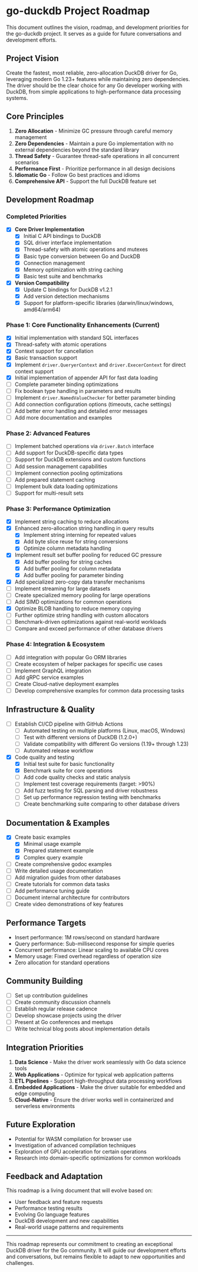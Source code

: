 # go-duckdb Project Roadmap

This document outlines the vision, roadmap, and development priorities for the go-duckdb project. It serves as a guide for future conversations and development efforts.

## Project Vision

Create the fastest, most reliable, zero-allocation DuckDB driver for Go, leveraging modern Go 1.23+ features while maintaining zero dependencies. The driver should be the clear choice for any Go developer working with DuckDB, from simple applications to high-performance data processing systems.

## Core Principles

1. **Zero Allocation** - Minimize GC pressure through careful memory management
2. **Zero Dependencies** - Maintain a pure Go implementation with no external dependencies beyond the standard library
3. **Thread Safety** - Guarantee thread-safe operations in all concurrent scenarios
4. **Performance First** - Prioritize performance in all design decisions
5. **Idiomatic Go** - Follow Go best practices and idioms
6. **Comprehensive API** - Support the full DuckDB feature set

## Development Roadmap

### Completed Priorities

- [x] **Core Driver Implementation**
  - [x] Initial C API bindings to DuckDB
  - [x] SQL driver interface implementation
  - [x] Thread-safety with atomic operations and mutexes
  - [x] Basic type conversion between Go and DuckDB
  - [x] Connection management
  - [x] Memory optimization with string caching
  - [x] Basic test suite and benchmarks

- [x] **Version Compatibility**
  - [x] Update C bindings for DuckDB v1.2.1
  - [x] Add version detection mechanisms
  - [x] Support for platform-specific libraries (darwin/linux/windows, amd64/arm64)

### Phase 1: Core Functionality Enhancements (Current)

- [x] Initial implementation with standard SQL interfaces
- [x] Thread-safety with atomic operations
- [x] Context support for cancellation
- [x] Basic transaction support
- [x] Implement `driver.QueryerContext` and `driver.ExecerContext` for direct context support
- [x] Initial implementation of appender API for fast data loading
- [ ] Complete parameter binding optimizations
- [ ] Fix boolean type handling in parameters and results
- [ ] Implement `driver.NamedValueChecker` for better parameter binding
- [ ] Add connection configuration options (timeouts, cache settings)
- [ ] Add better error handling and detailed error messages
- [ ] Add more documentation and examples

### Phase 2: Advanced Features

- [ ] Implement batched operations via `driver.Batch` interface
- [ ] Add support for DuckDB-specific data types
- [ ] Support for DuckDB extensions and custom functions
- [ ] Add session management capabilities
- [ ] Implement connection pooling optimizations
- [ ] Add prepared statement caching
- [ ] Implement bulk data loading optimizations
- [ ] Support for multi-result sets

### Phase 3: Performance Optimization

- [x] Implement string caching to reduce allocations
- [x] Enhanced zero-allocation string handling in query results
  - [x] Implement string interning for repeated values
  - [x] Add byte slice reuse for string conversions
  - [x] Optimize column metadata handling
- [x] Implement result set buffer pooling for reduced GC pressure
  - [x] Add buffer pooling for string caches
  - [x] Add buffer pooling for column metadata
  - [x] Add buffer pooling for parameter binding
- [x] Add specialized zero-copy data transfer mechanisms
- [ ] Implement streaming for large datasets
- [ ] Create specialized memory pooling for large operations
- [ ] Add SIMD optimizations for common operations
- [x] Optimize BLOB handling to reduce memory copying
- [ ] Further optimize string handling with custom allocators
- [ ] Benchmark-driven optimizations against real-world workloads
- [ ] Compare and exceed performance of other database drivers

### Phase 4: Integration & Ecosystem

- [ ] Add integration with popular Go ORM libraries
- [ ] Create ecosystem of helper packages for specific use cases
- [ ] Implement GraphQL integration
- [ ] Add gRPC service examples
- [ ] Create Cloud-native deployment examples
- [ ] Develop comprehensive examples for common data processing tasks

## Infrastructure & Quality

- [ ] Establish CI/CD pipeline with GitHub Actions
  - [ ] Automated testing on multiple platforms (Linux, macOS, Windows)
  - [ ] Test with different versions of DuckDB (1.2.0+)
  - [ ] Validate compatibility with different Go versions (1.19+ through 1.23)
  - [ ] Automated release workflow
- [x] Code quality and testing
  - [x] Initial test suite for basic functionality
  - [x] Benchmark suite for core operations
  - [ ] Add code quality checks and static analysis
  - [ ] Implement test coverage requirements (target: >90%)
  - [ ] Add fuzz testing for SQL parsing and driver robustness
  - [ ] Set up performance regression testing with benchmarks
  - [ ] Create benchmarking suite comparing to other database drivers

## Documentation & Examples

- [x] Create basic examples
  - [x] Minimal usage example
  - [x] Prepared statement example
  - [x] Complex query example
- [ ] Create comprehensive godoc examples
- [ ] Write detailed usage documentation
- [ ] Add migration guides from other databases
- [ ] Create tutorials for common data tasks
- [ ] Add performance tuning guide
- [ ] Document internal architecture for contributors
- [ ] Create video demonstrations of key features

## Performance Targets

- Insert performance: 1M rows/second on standard hardware
- Query performance: Sub-millisecond response for simple queries
- Concurrent performance: Linear scaling to available CPU cores
- Memory usage: Fixed overhead regardless of operation size
- Zero allocation for standard operations

## Community Building

- [ ] Set up contribution guidelines
- [ ] Create community discussion channels
- [ ] Establish regular release cadence
- [ ] Develop showcase projects using the driver
- [ ] Present at Go conferences and meetups
- [ ] Write technical blog posts about implementation details

## Integration Priorities

1. **Data Science** - Make the driver work seamlessly with Go data science tools
2. **Web Applications** - Optimize for typical web application patterns
3. **ETL Pipelines** - Support high-throughput data processing workflows
4. **Embedded Applications** - Make the driver suitable for embedded and edge computing
5. **Cloud-Native** - Ensure the driver works well in containerized and serverless environments

## Future Exploration

- Potential for WASM compilation for browser use
- Investigation of advanced compilation techniques
- Exploration of GPU acceleration for certain operations
- Research into domain-specific optimizations for common workloads

## Feedback and Adaptation

This roadmap is a living document that will evolve based on:

- User feedback and feature requests
- Performance testing results
- Evolving Go language features
- DuckDB development and new capabilities
- Real-world usage patterns and requirements

---

This roadmap represents our commitment to creating an exceptional DuckDB driver for the Go community. It will guide our development efforts and conversations, but remains flexible to adapt to new opportunities and challenges.
